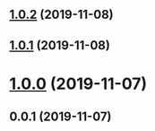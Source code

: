 <a name="1.0.2"></a>
## [1.0.2](https://github.com/tapioca24/videojs-remnant/compare/v1.0.1...v1.0.2) (2019-11-08)

<a name="1.0.1"></a>
## [1.0.1](https://github.com/tapioca24/videojs-remnant/compare/v1.0.0...v1.0.1) (2019-11-08)

<a name="1.0.0"></a>
# [1.0.0](https://github.com/tapioca24/videojs-remnant/compare/v0.0.1...v1.0.0) (2019-11-07)

<a name="0.0.1"></a>
## 0.0.1 (2019-11-07)

